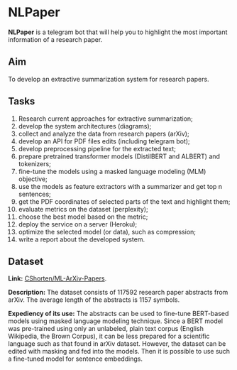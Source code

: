 # NLPaper

**NLPaper** is a telegram bot that will help you to highlight the most
important information of a research paper.

## Aim 

To develop an extractive summarization system for research papers.

## Tasks

1. Research current approaches for extractive summarization;
2. develop the system architectures (diagrams);
3. collect and analyze the data from research papers (arXiv);
4. develop an API for PDF files edits (including telegram bot);
5. develop preprocessing pipeline for the extracted text;
6. prepare pretrained transformer models (DistilBERT and ALBERT) and
   tokenizers;
7. fine-tune the models using a masked language modeling (MLM) objective;
8. use the models as feature extractors with a summarizer and get top n
   sentences;
9. get the PDF coordinates of selected parts of the text and highlight them;
10. evaluate metrics on the dataset (perplexity);
11. choose the best model based on the metric;
12. deploy the service on a server (Heroku);
13. optimize the selected model (or data), such as compression;
14. write a report about the developed system.

## Dataset

**Link:** 
[CShorten/ML-ArXiv-Papers](https://huggingface.co/datasets/CShorten/ML-ArXiv-Papers).

**Description:** 
The dataset consists of 117592 research paper abstracts from arXiv. The average
length of the abstracts is 1157 symbols.

**Expediency of its use:** 
The abstracts can be used to fine-tune BERT-based models using masked language
modeling technique. Since a BERT model was pre-trained using only an unlabeled,
plain text corpus (English Wikipedia, the Brown Corpus), it can be less
prepared for a scientific language such as that found in arXiv dataset.
However, the dataset can be edited with masking and fed into the models. Then
it is possible to use such a fine-tuned model for sentence embeddings.
